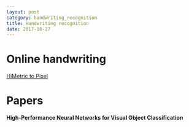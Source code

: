 ```yaml
---
layout: post
category: handwriting_recognition
title: Handwriting recognition
date: 2017-10-27
---
```

# Online handwriting

[HiMetric to Pixel](https://www.experts-exchange.com/questions/20024530/50-pts-Win32-API-Converting-HiMetric-to-Pixel.html)

# Papers

**High-Performance Neural Networks for Visual Object Classification**
